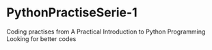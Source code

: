 # PythonPractiseSerie-1
Coding practises from A Practical Introduction to Python Programming
Looking for better codes
